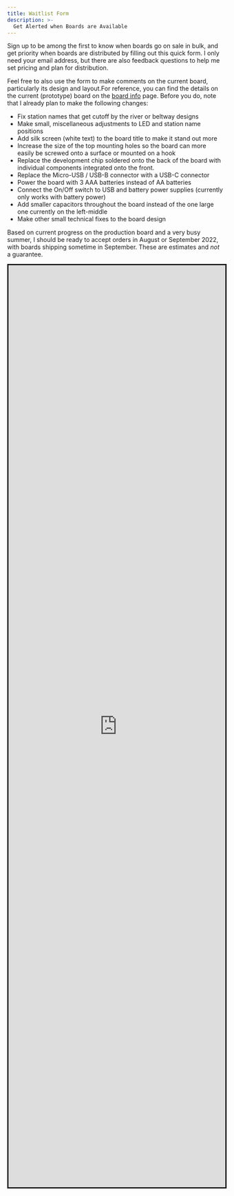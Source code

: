 ```yaml
---
title: Waitlist Form
description: >-
  Get Alerted when Boards are Available
---
```

Sign up to be among the first to know when boards go on sale in bulk, and get priority when boards are distributed by filling out this quick form. I only need your email address,
but there are also feedback questions to help me set pricing and plan for distribution.

Feel free to also use the form to make comments on the current board, particularly its design and layout.For reference, you can find the details on the current (prototype) board on the [board info](/setup/#how-it-works) page. Before you do, note that I already plan to make the following changes:

 * Fix station names that get cutoff by the river or beltway designs
 * Make small, miscellaneous adjustments to LED and station name positions
 * Add silk screen (white text) to the board title to make it stand out more 
 * Increase the size of the top mounting holes so the board can more easily be screwed onto a surface or mounted on a hook
 * Replace the development chip soldered onto the back of the board with individual components integrated onto the front.
 * Replace the Micro-USB / USB-B connector with a USB-C connector
 * Power the board with 3 AAA batteries instead of AA batteries
 * Connect the On/Off switch to USB and battery power supplies (currently only works with battery power)
 * Add smaller capacitors throughout the board instead of the one large one currently on the left-middle
 * Make other small technical fixes to the board design

Based on current progress on the production board and a very busy summer, I should be ready to accept orders in August or September 2022, with boards shipping sometime in September. These are estimates and *not* a guarantee.

<iframe src="https://docs.google.com/forms/d/e/1FAIpQLSfo7H6aYEcjtvhjr59D1yCgh12T_TgmO7ssSEI8Y5jFFow7ig/viewform?embedded=true" width="100%" height="2140" frameborder="0" marginheight="0" marginwidth="0">Loading…</iframe>

<style>
	iframe {
		display: block;
		margin: 0 auto;
		border: solid;
	}
</style>